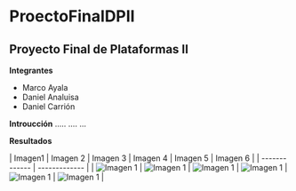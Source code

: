 # ProectoFinalDPII
## Proyecto Final de Plataformas II


**Integrantes**
- Marco Ayala
- Daniel Analuisa
- Daniel Carrión

**Introucción**
.....
....
...

**Resultados**

| Imagen1  |  Imagen 2  | Imagen 3  | Imagen 4  | Imagen 5  | Imagen 6  |
| ------------- | ------------- |
| ![Imagen 1](https://github.com/elmarkos23/ProectoFinalDPII/blob/main/Documentacion/Imagenes%20App/1.jpeg)  | ![Imagen 1](https://github.com/elmarkos23/ProectoFinalDPII/blob/main/Documentacion/Imagenes%20App/2.jpeg)  | ![Imagen 1](https://github.com/elmarkos23/ProectoFinalDPII/blob/main/Documentacion/Imagenes%20App/3.jpeg)  | ![Imagen 1](https://github.com/elmarkos23/ProectoFinalDPII/blob/main/Documentacion/Imagenes%20App/4.jpeg)  | ![Imagen 1](https://github.com/elmarkos23/ProectoFinalDPII/blob/main/Documentacion/Imagenes%20App/5.jpeg)  | ![Imagen 1](https://github.com/elmarkos23/ProectoFinalDPII/blob/main/Documentacion/Imagenes%20App/6.jpeg)  |






